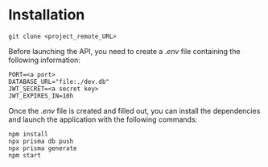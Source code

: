 # Installation
```
git clone <project_remote_URL>
```

Before launching the API, you need to create a *.env* file containing the following information:
```
PORT=<a port>
DATABASE_URL="file:./dev.db"
JWT_SECRET=<a secret key>
JWT_EXPIRES_IN=10h
```

Once the *.env* file is created and filled out, you can install the dependencies and launch the application with the following commands:
```
npm install
npx prisma db push
npx prisma generate
npm start
```
